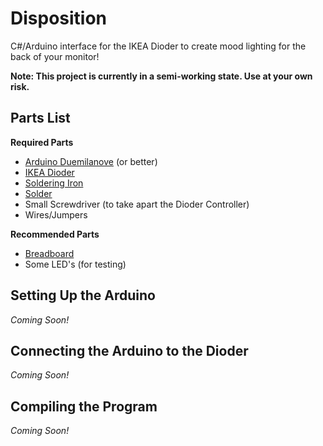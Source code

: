 Disposition
===========

C#/Arduino interface for the IKEA Dioder to create mood lighting for the back of your monitor!

**Note: This project is currently in a semi-working state. Use at your own risk.**

Parts List
----------

**Required Parts**
- [Arduino Duemilanove](http://arduino.cc/en/Main/arduinoBoardDuemilanove) (or better)
- [IKEA Dioder](http://www.ikea.com/us/en/catalog/products/50192365/)
- [Soldering Iron](http://www.amazon.com/Soldering-Station-Features-Continuously-Variable/dp/B0029N70WM/ref=sr_1_2?ie=UTF8&qid=1382397412&sr=8-2&keywords=soldering+iron)
- [Solder](http://www.amazon.com/Amico-0-3mm-Rosin-Solder-Soldering/dp/B008DEYEAW/ref=sr_1_4?ie=UTF8&qid=1382397509&sr=8-4&keywords=rosin+solder)
- Small Screwdriver (to take apart the Dioder Controller)
- Wires/Jumpers

**Recommended Parts**
- [Breadboard](http://www.amazon.com/microtivity-400-point-Experiment-Breadboard-Jumper/dp/B004RXKWDQ/ref=sr_1_3?ie=UTF8&qid=1382397570&sr=8-3&keywords=breadboard)
- Some LED's (for testing)

Setting Up the Arduino
----------------------

*Coming Soon!*

Connecting the Arduino to the Dioder
------------------------------------

*Coming Soon!*

Compiling the Program
---------------------

*Coming Soon!*
